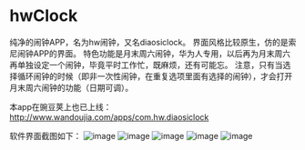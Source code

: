 # hwClock

纯净的闹钟APP，名为hw闹钟，又名diaosiclock。
界面风格比较原生，仿的是索尼闹钟APP的界面。
特色功能是月末周六闹钟，华为人专用，以后再为月末周六再单独设定一个闹钟，毕竟平时工作忙，既麻烦，还有可能忘。
注意，只有当选择循环闹钟的时候（即非一次性闹钟，在重复选项里面有选择的闹钟），才会打开月末周六闹钟的功能（日期可调）。

本app在豌豆荚上也已上线：http://www.wandoujia.com/apps/com.hw.diaosiclock

软件界面截图如下：
![image](https://github.com/hwmagicok/hwClock/preview_pic/hwclock1.jpg)
![image](https://github.com/hwmagicok/hwClock/preview_pic/hwclock2.jpg)
![image](https://github.com/hwmagicok/hwClock/preview_pic/hwclock3.jpg)
![image](https://github.com/hwmagicok/hwClock/preview_pic/hwclock4.jpg)
![image](https://github.com/hwmagicok/hwClock/preview_pic/hwclock5.jpg)
